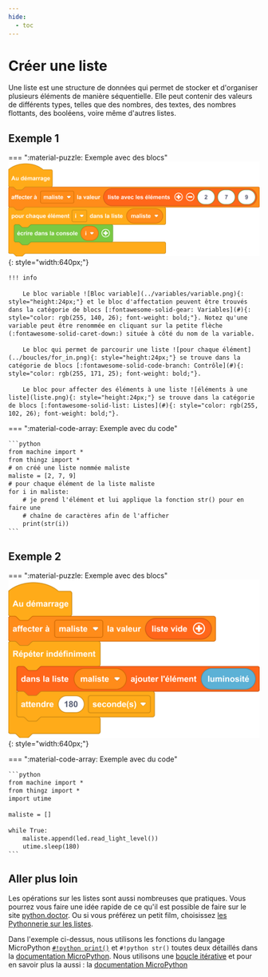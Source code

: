 ```yaml
---
hide:
  - toc
---
```


# Créer une liste

Une liste est une structure de données qui permet de stocker et d'organiser plusieurs éléments de manière séquentielle. Elle peut contenir des valeurs de différents types, telles que des nombres, des textes, des nombres flottants, des booléens, voire même d'autres listes.



## Exemple 1
=== ":material-puzzle: Exemple avec des blocs"
    ![Blocs suprimer element d'une liste](parser_liste.png){: style="width:640px;"}

    !!! info

        Le bloc variable ![Bloc variable](../variables/variable.png){: style="height:24px;"} et le bloc d'affectation peuvent être trouvés dans la catégorie de blocs [:fontawesome-solid-gear: Variables](#){: style="color: rgb(255, 140, 26); font-weight: bold;"}. Notez qu'une variable peut être renommée en cliquant sur la petite flèche (:fontawesome-solid-caret-down:) située à côté du nom de la variable.

        Le bloc qui permet de parcourir une liste ![pour chaque élément](../boucles/for_in.png){: style="height:24px;"} se trouve dans la catégorie de blocs [:fontawesome-solid-code-branch: Contrôle](#){: style="color: rgb(255, 171, 25); font-weight: bold;"}.
        
        Le bloc pour affecter des éléments à une liste ![éléments à une liste](liste.png){: style="height:24px;"} se trouve dans la catégorie de blocs [:fontawesome-solid-list: Listes](#){: style="color: rgb(255, 102, 26); font-weight: bold;"}.


=== ":material-code-array: Exemple avec du code"

    ```python
    from machine import *
    from thingz import *
    # on créé une liste nommée maliste
    maliste = [2, 7, 9]
    # pour chaque élément de la liste maliste
    for i in maliste:
        # je prend l'élément et lui applique la fonction str() pour en faire une
        # chaîne de caractères afin de l'afficher
        print(str(i))
    ```



## Exemple 2

=== ":material-puzzle: Exemple avec des blocs"
    ![Blocs ajouter l element ](append.png){: style="width:640px;"}

   


=== ":material-code-array: Exemple avec du code"

    ```python
    from machine import *
    from thingz import *
    import utime

    maliste = []

    while True:
        maliste.append(led.read_light_level())
        utime.sleep(180)
    ```




## Aller plus loin

Les opérations sur les listes sont aussi nombreuses que pratiques. Vous pourrez vous faire une idée rapide de ce qu'il est possible de faire sur le site [python.doctor](https://python.doctor/page-apprendre-listes-list-tableaux-tableaux-liste-array-python-cours-debutant). Ou si vous préférez un petit film, choisissez [les Pythonnerie sur les listes](https://www.youtube.com/watch?v=J3RJE8516MU).

Dans l'exemple ci-dessus, nous utilisons les fonctions du langage MicroPython [`#!python print()`](../communication/ecrire_dans_la_console.md) et `#!python str()` toutes deux détaillés dans la [documentation MicroPython](https://www.micropython.fr/reference/#/03.builtin/print). Nous utilisons une [boucle itérative](../boucles/boucle_iterative.md) et pour en savoir plus la aussi : la [documentation MicroPython](https://www.micropython.fr/reference/#/02.mots_cles/for_in?id=for-in-)
